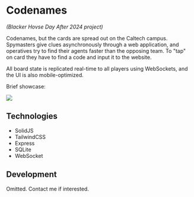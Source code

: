 # Codenames
_(Blacker Hovse Day After 2024 project)_

Codenames, but the cards are spread out on the Caltech campus. Spymasters give clues asynchronously through a web application, and operatives try to find their agents faster than the opposing team. To "tap" on card they have to find a code and input it to the website.

All board state is replicated real-time to all players using WebSockets, and the UI is also mobile-optimized.

Brief showcase:

![](media/showcase.gif)

## Technologies

* SolidJS
* TailwindCSS
* Express
* SQLite
* WebSocket

## Development

Omitted. Contact me if interested.